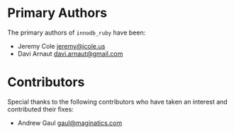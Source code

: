 # Primary Authors #

The primary authors of `innodb_ruby` have been:

* Jeremy Cole <jeremy@jcole.us>
* Davi Arnaut <davi.arnaut@gmail.com>

# Contributors #

Special thanks to the following contributors who have taken an interest and contributed their fixes:

* Andrew Gaul <gaul@maginatics.com>
